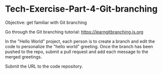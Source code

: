 # Tech-Exercise-Part-4-Git-branching

Objective: get familiar with Git branching

Go through the Git branching tutorial: https://learngitbranching.js.org

In the "Hello World" project, each person is to create a branch and edit the code to personalize the "hello world" greeting. Once the branch has been pushed to the repo, submit a pull request and add each message to the merged greetings.

Submit the URL to the code repository.
